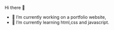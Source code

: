 Hi there 👋

- 🔭 I’m currently working on a portfolio website,
- 🌱 I’m currently learning html,css and javascript.
